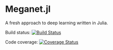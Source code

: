 # Meganet.jl

A fresh approach to deep learning written in Julia. 

Build status: [![Build Status](https://travis-ci.org/XtractOpen/Meganet.jl.svg?branch=master)](https://travis-ci.org/XtractOpen/Meganet.jl)

Code coverage: [![Coverage Status](https://coveralls.io/repos/github/XtractOpen/Meganet.jl/badge.svg?branch=master)](https://coveralls.io/github/XtractOpen/Meganet.jl?branch=master)